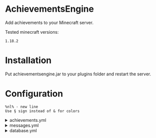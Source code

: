 # AchievementsEngine

<p>Add achievements to your Minecraft server.</p>
<p>Tested minecraft versions: </p> 

`1.18.2`

# Installation

<p>Put achievementsengine.jar to your plugins folder and restart the server.</p>

# Configuration

`%nl% - new line`<br>
`Use § sign instead of & for colors`

<details><summary>achievements.yml</summary>
<br>

<b>
DO NOT CHANGE ACHIEVEMENT KEY AND EVENTS COUNT AFTER INSERTING FIRST DATA TO DATABASE. IT CAN CAUSE MANY ERRORS.<br>
REMEMBER THAT EDITING RECORDS MANUALLY CAN CAUSE ERRORS.<br>
</b>

## Supported events:

```java
- join        // Join event, eg. join 1 server
- kill*       // Kill event, eg. kill 20 zombie named Super Zombie!!
- interact    // Interact block event, eg. interact 50 stone_button
- break       // Break block event, eg. break 64 dirt
- place       // Place block event, eg. place 128 spruce_log
- pickup*     // Pickup (how many times, not how many items) item event, eg. pickup 32 slime_ball
- drop*       // Drop (how many times, not how many items) item event, eg. drop 64 stone
- craft       // Craft item event, eg. craft 1 cake
- enchant*    // Enchant item event, eg. enchant 1 diamond_sword named Magic sword!
- fish        // Fish (using fishing rod) event, eg. fish 64 pufferfish
- catch       // Catch (using fishing rod) entity, eg. catch 10 wolf
- shoot*      // Shoot event, eg. shoot 20 bow
- command     // Send command event, eg. command 30 /ae
- chat        // Send chat message event, eg. chat 10 Wiggle-Wiggle
- complete    // Complete achievement event, eg. complete 1 <other achievement key>
```

<sup>* - event that supports names, eg. `kill 1 villager named Some Villager`</sup>

## YML Fields:

<b>
Every key must be child of "achievements"<br>
Before below fields add parent key<br>
</b>
<br>

`enabled` - Mark if achievemnt is enabled<br>
`name` - Achievement name<br>
`description` - Achievement description<br>
`item` - GUI item (default is bedrock)<br>
`showProgress` - If true shows the progress in GUI and when someone will progress in achievement plugin will send chat message<br>
`events` - List of events required to complete this achievement (syntax: {EVENT} {HOW_MANY_TIMES} {BLOCK/ENTITY/ITEM/TEXT} [named] [TEXT]), eg.<br>

```yml
events:
- break 64 dirt
- fish 10 cod
```

`actions` - List of actions (commands) which will be fired when player will complete achievement<br>

<b>
{0} - player nickname<br>
{1} - achievement name
</b>

```yml
actions:
- say {0} completed achievement {1}!
- give {0} minecraft:diamond 1
```

## Example configuration:

```yml
achievements:
  '0':
    enabled: true
    name: '§6§lMarksman'
    description: '§aShoot 64 times from bow%nl%§aRewards:%nl%§b12 diamonds'
    item: BOW
    showProgress: false
    events:
    - shoot 64 bow
    actions:
    - give {0} minecraft:diamond 12
  'fisherman':
    enabled: true
    name: '§1§lFisherman'
    description: '§aFish 50 cods%nl%§aRewards:%nl%§232 emeralds'
    item: FISHING_ROD
    showProgress: true
    events:
    - fish 50 cod
    actions:
    - give {0} minecraft:emerald 32
  'fame':
    enabled: true
    name: '§6§lIm fame!'
    description: '§aComplete all achievements'
    item: GOLD_BLOCK
    showProgress: false
    events:
    - complete 1 0
    - complete 1 fisherman
    actions:
    - give {0} minecraft:gold_block 64
    - 'say {0} Completed all achievements! ;O'
```

## Default configuration:

```yml
achievements:
  '0':
    enabled: true
    name: §2§lSample Achievement
    description: §aUse /ae command and get 1 diamond.
    item: BEDROCK
    showProgress: false
    events:
    - command 1 /ae
    actions:
    - give {0} minecraft:diamond 1
```

</details>

<details><summary>messages.yml</summary>

## YML Fields:

<b>
Every field must be child of "messages"<br>
</b>
<br>

`prefix` - Commands prefix. Default: `'§2[§6AchievementsEngine§2]'`<br>
`gui-title` - GUI title. Default: `Achievements (Page {0}/{1})`<br>
`gui-next` - Next GUI page. Default: `§f§lNext page`<br>
`gui-previous` - Previous GUI page. Default: `§f§lPrevious page`<br>
`complete-message` - Complete achievement chat message. {0} is achievement name. Default: `'§6§k--------------%nl%%nl%§a§lNew achievement!%nl%§a§lUnlocked: {0}%nl%%nl%§6§k--------------'`<br>
`progress-message` - Progress achievement chat message. {0} is achievement name. Default: `§aYou made progress in achievement {0}§a!`<br>
`progress` - Progress (text in GUI). Default: `'§6§lProgress:'`<br>
`progress-field-prefix`: Prefix in GUI progress list. Default: `§7§l- §b`<br>
`completed` - Completed (text in GUI). Default: `'%nl%§aCOMPLETED!'`<br>

## Default configuration:

```yml
messages:
  prefix: '§2[§6AchievementsEngine§2] '
  gui-title: Achievements (Page {0}/{1})
  gui-next: §f§lNext page
  gui-previous: §f§lPrevious page
  complete-message: '§6§k--------------%nl%%nl%§a§lNew achievement!%nl%§a§lUnlocked:
    {0}%nl%%nl%§6§k--------------'
  progress-message: §aYou made progress in achievement {0}§a!
  progress: '§6§lProgress:'
  progress-field-prefix: §7§l- §b
  completed: §aCOMPLETED!
```

</details>

<details><summary>database.yml</summary>

<br>
<b>
YOU MUST CONNECT DATABASE TO SAVE ANY DATA.<br>
</b>
<br>

## YML Fields:

<b>
Below fields must be child of "sql"<br>
Database structure will be created automaticlly.<br>
</b>
<br>

`host` - SQL host<br>
`port` -  SQL port<br>
`username` - SQL username<br>
`password` - SQL password<br>
`database` - SQL database<br>

## Default configuration:

```yml
sql:
  host: localhost
  port: 3306
  username: username
  password: password
  database: database
```

</details>